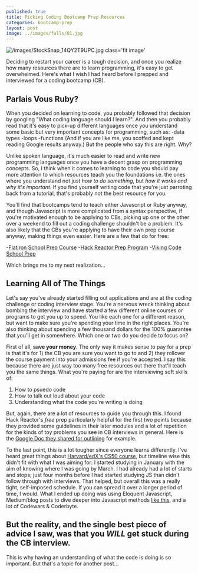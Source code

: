 ```yaml
---
published: true
title: Picking Coding Bootcamp Prep Resources
categories: bootcamp-prep
layout: post
image: ../images/fulls/01.jpg
---
```


![/images/StockSnap_14QY2T9UPC.jpg class='fit image']({{site.baseurl}}/images/StockSnap_14QY2T9UPC.jpg)

Deciding to restart your career is a tough decision, and once you realize how many resources there are to learn programming, it's easy to get overwhelmed. Here's what I wish I had heard before I prepped and interviewed for a coding bootcamp (CB).

## Parlais Vous Ruby?
When you decided on learning to code, you probably followed that decision by googling "What coding language should I learn?". And then you probably read that it's easy to pick-up different languages once you understand some basic but very important concepts for programming, such as:
-data types
-loops
-functions
(And if you are like me, you scoffed and kept reading Google results anyway.) But the people who say this are right. Why?

Unlike spoken language, it's much easier to read and write new programming languages once you have a decent grasp on programming concepts. So, I think when it comes to learning to code you should pay more attention to which resources teach you the foundations i.e. the ones where you understand not just _how to do something_, but _how it works and why it's important_. If you find yourself writing code that you're just parroting back from a tutorial, that's probably not the best resource for you.

You'll find that bootcamps tend to teach either Javascript or Ruby anyway, and though Javascript is more complicated from a syntax perspective, if you're motivated enough to be applying to CBs, picking up one or the other over a weekend to fill out a coding challenge shouldn't be a problem. It's also likely that the CBs you're applying to have their own prep course anyway, making things even easier. Here are a few that do for free:

-[Flatiron School Prep Course](https://flatironschool.com/programs/online-bootcamp-prep-course/)
-[Hack Reactor Prep Program](http://www.hackreactor.com/prep-programs)
-[Viking Code School Prep](https://www.vikingcodeschool.com/prep)

Which brings me to my next realization...

## Learning All of The Things
Let's say you've already started filling out applications and are at the coding challenge or coding interview stage. You're a nervous wreck thinking about bombing the interview and have started a few different online courses or programs to get you up to speed. You like each one for a different reason, but want to make sure you're spending your time in the right places. You're also thinking about spending a few thousand dollars for the 100% guarantee that you'll get in somewhere. Which one or two do you decide to focus on?

First of all, **save your money**. The only way it makes sense to pay for a prep is that it's for 1) the CB you are sure you want to go to and 2) they rollover the course payment into your admissions fee if you're accepted. I say this because there are just way too many free resources out there that'll teach you the same things. What you're paying for are the interviewing soft skills of:

1. How to psuedo code
2. How to talk out loud about your code
3. Understanding what the code you're writing is doing

But, again, there are a lot of resources to guide you through this. I found Hack Reactor's _free_ prep particularly helpful for the first two points because they provided some guidelines in their later modules and a lot of repetition for the kinds of toy problems you see in CB interviews in general. Here is the [Google Doc they shared for outlining](https://docs.google.com/document/d/1KlU7nxRKiicGSsMN89mog06GozqfYlyh0L3DRC3WYFk/edit) for example.

To the last point, this is a lot tougher since everyone learns differently. I've heard great things about [Harvard/edX's CS50 course](https://www.edx.org/course/introduction-computer-science-harvardx-cs50x), but timeline wise this didn't fit with what I was aiming for: I started studying in January with the aim of knowing where I was going by March. I had already had a lot of starts and stops; just four months before I had started studying JS than didn't follow through with interviews. That helped, but overall this was a really tight, self-imposed schedule. If you can spread it over a longer period of time, I would. What I ended up doing was using Eloquent Javascript, Medium/blog posts to dive deeper into Javascript methods [like this](https://medium.com/@joshpitzalis/reduce-f47a7da511a9), and a lot of Codewars & Coderbyte.

## But  the reality, and the single best piece of advice I saw, was that you _WILL_ get stuck during the CB interview. 

This is why having an understanding of what the code is doing is so important. But that's a topic for another post...
